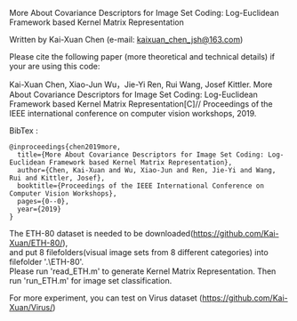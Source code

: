 More About Covariance Descriptors for Image Set Coding: Log-Euclidean Framework based Kernel Matrix Representation

Written by Kai-Xuan Chen (e-mail: kaixuan_chen_jsh@163.com)   

Please cite the following paper (more theoretical and technical details) if your are using this code:

Kai-Xuan Chen, Xiao-Jun Wu，Jie-Yi Ren, Rui Wang, Josef Kittler. More About Covariance Descriptors for Image Set Coding: Log-Euclidean Framework based Kernel Matrix Representation[C]// Proceedings of the IEEE international conference on computer vision workshops, 2019.


BibTex : 
```
@inproceedings{chen2019more,
  title={More About Covariance Descriptors for Image Set Coding: Log-Euclidean Framework based Kernel Matrix Representation},
  author={Chen, Kai-Xuan and Wu, Xiao-Jun and Ren, Jie-Yi and Wang, Rui and Kittler, Josef},
  booktitle={Proceedings of the IEEE International Conference on Computer Vision Workshops},
  pages={0--0},
  year={2019}
}
```

The ETH-80 dataset is needed to be downloaded(https://github.com/Kai-Xuan/ETH-80/),  
and put 8 filefolders(visual image sets from 8 different categories) into filefolder '.\ETH-80\'.  
Please run 'read_ETH.m' to generate Kernel Matrix Representation. Then run 'run_ETH.m' for image set classification.  


For more experiment, you can test on Virus dataset (https://github.com/Kai-Xuan/Virus/)





